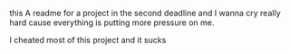 this A readme for a project in the second deadline and I wanna cry really hard cause everything is putting more pressure on me.

I cheated most of this project and it sucks
